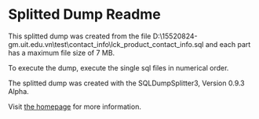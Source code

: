 Splitted Dump Readme
====================

This splitted dump was created from the file D:\15520824-gm.uit.edu.vn\test\contact_info\lck_product_contact_info.sql and each part has a maximum file size of 7 MB.

To execute the dump, execute the single sql files in numerical order.

The splitted dump was created with the SQLDumpSplitter3, Version 0.9.3 Alpha.

Visit [the homepage](https://philiplb.de/sqldumpsplitter3) for more information.
